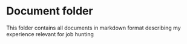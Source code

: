 # Document folder

This folder contains all documents in markdown format describing my experience relevant for job hunting
